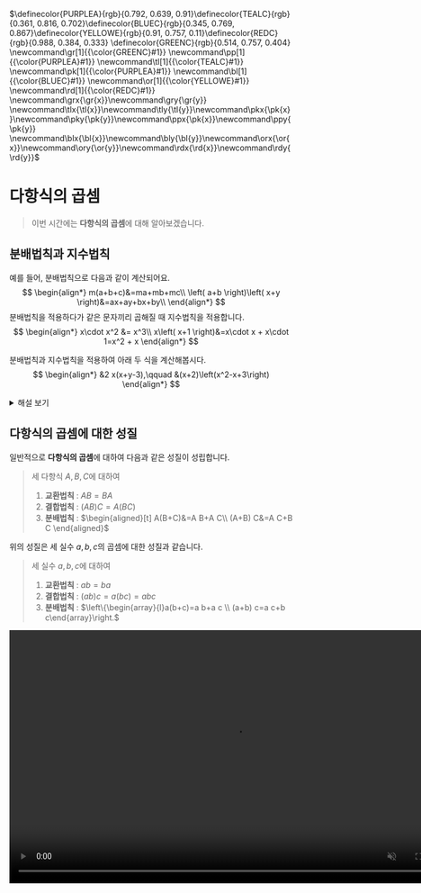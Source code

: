 <!-- RED_C = #FC6255
>>> GREEN_C'#83C167'
>>> TEAL_C'#5CD0B3'
>>> YELLOW_E'#E8C11C'
>>> PURPLE_A'#CAA3E8' >>> --> 
$\definecolor{PURPLEA}{rgb}{0.792, 0.639, 0.91}\definecolor{TEALC}{rgb}{0.361, 0.816, 0.702}\definecolor{BLUEC}{rgb}{0.345, 0.769, 0.867}\definecolor{YELLOWE}{rgb}{0.91, 0.757, 0.11}\definecolor{REDC}{rgb}{0.988, 0.384, 0.333}
\definecolor{GREENC}{rgb}{0.514, 0.757, 0.404}
\newcommand\gr[1]{{\color{GREENC}#1}}
\newcommand\pp[1]{{\color{PURPLEA}#1}}
\newcommand\tl[1]{{\color{TEALC}#1}}
\newcommand\pk[1]{{\color{PURPLEA}#1}}
\newcommand\bl[1]{{\color{BLUEC}#1}}
\newcommand\or[1]{{\color{YELLOWE}#1}}
\newcommand\rd[1]{{\color{REDC}#1}}
\newcommand\grx{\gr{x}}\newcommand\gry{\gr{y}}
\newcommand\tlx{\tl{x}}\newcommand\tly{\tl{y}}\newcommand\pkx{\pk{x}}\newcommand\pky{\pk{y}}\newcommand\ppx{\pk{x}}\newcommand\ppy{\pk{y}}
\newcommand\blx{\bl{x}}\newcommand\bly{\bl{y}}\newcommand\orx{\or{x}}\newcommand\ory{\or{y}}\newcommand\rdx{\rd{x}}\newcommand\rdy{\rd{y}}$ 
<!--①②③④⑤⑥⑦⑧⑨⑩⑪⑫⑬⑭⑮⑯⑰⑱⑲⑳㉑㉒㉓㉔㉕㉖㉗㉘㉙㉚㉛㉜㉝㉞㉟㊱㊲㊳㊴㊵㊶㊷㊸㊹㊺㊻㊼㊽㊾㊿
⓵⓶⓷⓸⓹⓺⓻⓼⓽⓾
❶❷❸❹❺❻❼❽❾❿⓫⓬⓭⓮⓯⓰⓱⓲⓳⓴
⑴⑵⑶⑷⑸⑹⑺⑻⑼⑽⑾⑿⒀⒁⒂⒃⒄⒅⒆⒇-->

# 다항식의 곱셈
> 이번 시간에는 **다항식의 곱셈**에 대해 알아보겠습니다. 

## 분배법칙과 지수법칙

예를 들어, 분배법칙으로 다음과 같이 계산되어요.
$$
\begin{align*}
m(a+b+c)&=ma+mb+mc\\
\left( a+b \right)\left( x+y \right)&=ax+ay+bx+by\\
\end{align*}
$$
분배법칙을 적용하다가 같은 문자끼리 곱해질 때
지수법칙을 적용합니다.
$$
\begin{align*}
x\cdot x^2 &= x^3\\
x\left( x+1 \right)&=x\cdot x + x\cdot 1=x^2 + x
\end{align*}
$$

분배법칙과 지수법칙을 적용하여 아래 두 식을 계산해봅시다.
$$
\begin{align*}
&2 x(x+y-3),\qquad &(x+2)\left(x^2-x+3\right)
\end{align*}
$$

<details><summary>해설 보기</summary>

$$
\begin{align*} 2 x(x+y-3) & =2 x \cdot x+2 x \cdot y+2 x \cdot(-3) \\ & =2 x^2+2 x y-6 x \\ (x+2)\left(x^2-x+3\right) & =x \cdot x^2-x \cdot x+x \cdot 3+2 \cdot x^2-2 \cdot x+2 \cdot 3 \\ & =x^3-x^2+2 x^2+3 x-2 x+6 \\ & =x^3+x^2+x+6\end{align*}
$$
시뮬레이션으로도 식 전개 과정을 확인할 수 있어요!

<video width="800" height="450" controls src="media/H11_0105_Scene2.mp4">


</details>

## 다항식의 곱셈에 대한 성질

일반적으로 **다항식의 곱셈**에 대하여
다음과 같은 성질이 성립합니다.

>세 다항식 $A, B, C$에 대하여
>
>1. **교환법칙** : $A B=B A$
>2. **결합법칙** : $(A B) C=A(B C)$
>3. **분배법칙** : $\begin{aligned}[t]
A(B+C)&=A B+A C\\
(A+B) C&=A C+B C
\end{aligned}$

위의 성질은 세 실수 $a, b, c$의 곱셈에 대한 성질과 같습니다.

> 세 실수 $a, b, c$에 대하여
> 
> 1. **교환법칙** : $a b=b a$
> 2. **결합법칙** : $(a b) c=a(b c)=a b c$
> 3. **분배법칙** : $\left\{\begin{array}{l}a(b+c)=a b+a c \\ (a+b) c=a c+b c\end{array}\right.$


<video width="800" height="450" controls src="media/H11_0105_Scene3.mp4" autoplay muted></video>
